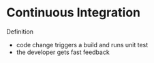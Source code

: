 # Continuous Integration

Definition
- code change triggers a build and runs unit test
- the developer gets fast feedback 

